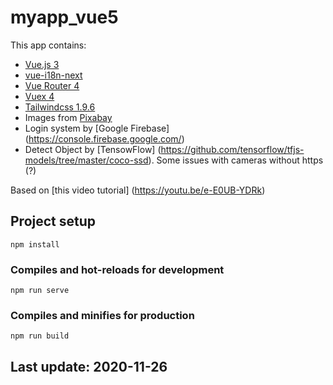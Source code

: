 # myapp_vue5
This app contains:
- [Vue.js 3](https://v3.vuejs.org/)
- [vue-i18n-next](https://github.com/intlify/vue-i18n-next)
- [Vue Router 4](https://next.router.vuejs.org/)
- [Vuex 4](https://next.vuex.vuejs.org/)
- [Tailwindcss 1.9.6](https://tailwindcss.com/)
- Images from [Pixabay](https://pixabay.com)
- Login system by [Google Firebase] (https://console.firebase.google.com/)
- Detect Object by [TensowFlow] (https://github.com/tensorflow/tfjs-models/tree/master/coco-ssd). Some issues with cameras without https (?)

Based on [this video tutorial] (https://youtu.be/e-E0UB-YDRk) 

## Project setup
```
npm install
```

### Compiles and hot-reloads for development
```
npm run serve
```

### Compiles and minifies for production
```
npm run build
```

## Last update: 2020-11-26

